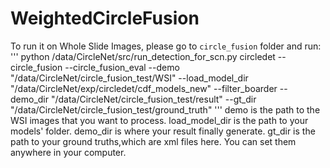 # WeightedCircleFusion
To run it on Whole Slide Images, please go to `circle_fusion` folder and run:
'''
python /data/CircleNet/src/run_detection_for_scn.py circledet --circle_fusion --circle_fusion_eval --demo "/data/CircleNet/circle_fusion_test/WSI" --load_model_dir "/data/CircleNet/exp/circledet/cdf_models_new" --filter_boarder --demo_dir "/data/CircleNet/circle_fusion_test/result" --gt_dir "/data/CircleNet/circle_fusion_test/ground_truth" 
'''
demo is the path to the WSI images that you want to process. load_model_dir is the path to your models' folder. demo_dir is where your result finally generate. gt_dir is the path to your ground truths,which are xml files here.
You can set them anywhere in your computer.
